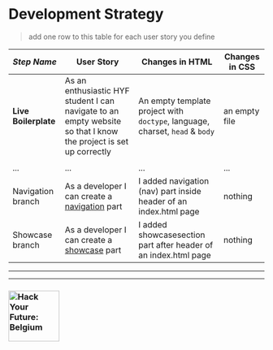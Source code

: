 # Development Strategy

> add one row to this table for each user story you define

| _Step Name_ | User Story | Changes in HTML | Changes in CSS |
| --- | --- | --- | --- |
| __Live Boilerplate__ | As an enthusiastic HYF student I can navigate to an empty website so that I know the project is set up correctly | An empty template project with `doctype`, language, charset, `head` & `body` | an empty file |
|  | |  |  |
| ... | ... | ... | ... |
| Navigation branch | As a developer I can create a [navigation](https://github.com/ekaterinaasf/app-theme/tree/navigation) part | I added navigation (nav) part inside header of an index.html page  | nothing |
| Showcase branch | As a developer I can create a [showcase](https://github.com/ekaterinaasf/app-theme/tree/showcase) part | I added showcasesection part after header of an index.html page  | nothing |


---
---

### <a href="https://hackyourfuture.be" target="_blank"><img src="https://user-images.githubusercontent.com/18554853/63941625-4c7c3d00-ca6c-11e9-9a76-8d5e3632fe70.jpg" width="100" height="100" alt="Hack Your Future: Belgium"></a>
